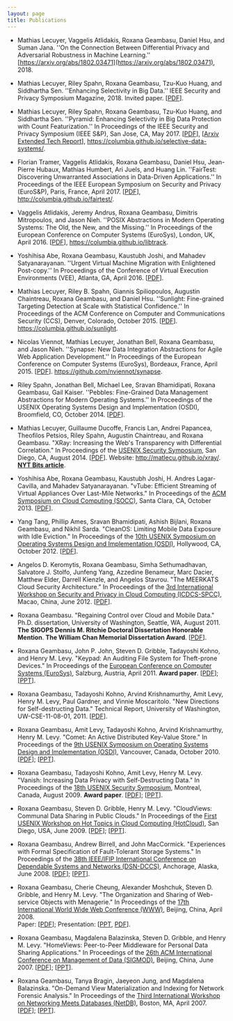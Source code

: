 ```yaml
---
layout: page
title: Publications
---
```

* Mathias Lecuyer, Vaggelis Atlidakis, Roxana Geambasu, Daniel Hsu, and Suman Jana.
  ''On the Connection Between Differential Privacy and Adversarial Robustness in Machine Learning.''
  [https://arxiv.org/abs/1802.03471](https://arxiv.org/abs/1802.03471), 2018.

* Mathias Lecuyer, Riley Spahn, Roxana Geambasu, Tzu-Kuo Huang, and Siddhartha Sen.
  ''Enhancing Selectivity in Big Data.''
  IEEE Security and Privacy Symposium Magazine, 2018. Invited paper.
  [<a href="{{ site.baseurl }}/publications/spmagazine2018pyramid.pdf">PDF</a>].
  
* Mathias Lecuyer, Riley Spahn, Roxana Geambasu, Tzu-Kuo Huang, and Siddhartha Sen.
  ''Pyramid: Enhancing Selectivity in Big Data Protection with Count Featurization.''
  In Proceedings of the IEEE Security and Privacy Symposium (IEEE S&P), San Jose, CA, May 2017.
  [<a href="{{ site.baseurl }}/publications/oakland2017pyramid.pdf">PDF</a>],
  [<a href="https://arxiv.org/abs/1705.07512">Arxiv Extended Tech Report</a>],
  <a href="https://columbia.github.io/selective-data-systems/">https://columbia.github.io/selective-data-systems/</a>.

* Florian Tramer, Vaggelis Atlidakis, Roxana Geambasu, Daniel Hsu, Jean-Pierre Hubaux, Mathias Humbert, Ari Juels, and Huang Lin.
  ''FairTest: Discovering Unwarranted Associations in Data-Driven Applications.''
  In Proceedings of the IEEE European Symposium on Security and Privacy (EuroS&P), Paris, France, April 2017.
  [<a href="{{ site.baseurl }}/publications/eurosp2017fairtest.pdf">PDF</a>],
  <a href="http://columbia.github.io/fairtest/">http://columbia.github.io/fairtest/</a>.

* Vaggelis Atlidakis, Jeremy Andrus, Roxana Geambasu, Dimitris Mitropoulos, and Jason Nieh.
  ''POSIX Abstractions in Modern Operating Systems: The Old, the New, and the Missing.''
  In Proceedings of the European Conference on Computer Systems (EuroSys), London, UK, April 2016.
  [<a href="{{ site.baseurl }}/publications/eurosys2016posix.pdf">PDF</a>],
  <a href="https://columbia.github.io/libtrack/">https://columbia.github.io/libtrack</a>.

* Yoshihisa Abe, Roxana Geambasu, Kaustubh Joshi, and Mahadev Satyanarayanan.
  ''Urgent Virtual Machine Migration with Enlightened Post-copy.''
  In Proceedings of the Conference of Virtual Execution Environments (VEE), Atlanta, GA, April 2016.
  [<a href="{{ site.baseurl }}/publications/vee2016enlightened-migration.pdf">PDF</a>].

* Mathias Lecuyer, Riley B. Spahn, Giannis Spiliopoulos, Augustin Chaintreau, Roxana Geambasu, and Daniel Hsu.
  ''Sunlight: Fine-grained Targeting Detection at Scale with Statistical Confidence.''
  In Proceedings of the ACM Conference on Computer and Communications Security (CCS), Denver, Colorado,
  October 2015.
  [<a href="{{ site.baseurl }}/publications/ccs2015sunlight.pdf">PDF</a>].
  <a
  href="https://columbia.github.io/sunlight">https://columbia.github.io/sunlight</a>.

* Nicolas Viennot, Mathias Lecuyer, Jonathan Bell, Roxana Geambasu, and Jason
  Nieh. ''Synapse: New Data Integration Abstractions for Agile Web
  Application Development.'' In Proceedings of the European
  Conference on Computer Systems (EuroSys), Bordeaux, France, April 2015.
  [<a href="{{ site.baseurl }}/publications/eurosys2015synapse.pdf">PDF</a>].
  <a
  href="https://github.com/nviennot/synapse">https://github.com/nviennot/synapse</a>.

* Riley Spahn, Jonathan Bell, Michael Lee, Sravan Bhamidipati, Roxana Geambasu, Gail Kaiser. ''Pebbles: Fine-Grained Data Management Abstractions for Modern Operating Systems.''  In Proceedings of the USENIX Operating Systems Design and Implementation (OSDI), Broomfield, CO, October 2014.
  [<a href="{{ site.baseurl }}/publications/osdi2014pebbles.pdf">PDF</a>].

* Mathias Lecuyer, Guillaume Ducoffe, Francis Lan, Andrei Papancea, Theofilos Petsios, Riley Spahn, Augustin Chaintreau, and Roxana Geambasu.
"XRay: Increasing the Web's Transparency with Differential Correlation."
In Proceedings of the <a href="http://usenix.org/conference/usenixsecurity14">USENIX Security Symposium</a>,
San Diego, CA, August 2014. [<a href="{{ site.baseurl }}/publications/usenixsec2014xray.pdf">PDF</a>].
Website: <a href="http://matlecu.github.io/xray/">http://matlecu.github.io/xray/</a>.
<a href="http://bits.blogs.nytimes.com/2014/08/18/xray-a-new-tool-for-tracking-the-use-of-personal-data-on-the-web/">**NYT Bits article**</a>.


* Yoshihisa Abe, Roxana Geambasu, Kaustubh Joshi, H. Andres Lagar-Cavilla, and Mahadev Satyanarayanan.
"vTube: Efficient Streaming of Virtual Appliances Over Last-Mile Networks."
In Proceedings of the <a href="http://www.socc2013.org/">ACM Symposium on Cloud Computing (SOCC)</a>,
Santa Clara, CA, October 2013. [<a href="{{ site.baseurl }}/publications/socc2013vtube.pdf">PDF</a>].

* Yang Tang, Phillip Ames, Sravan Bhamidipati, Ashish Bijlani, Roxana Geambasu, and Nikhil Sarda.
"CleanOS: Limiting Mobile Data Exposure with Idle Eviction."
In Proceedings of the <a href="https://www.usenix.org/conference/osdi12">10th USENIX Symposium on Operating Systems Design and Implementation (OSDI)</a>, Hollywood, CA,
October 2012. [<a href="{{ site.baseurl }}/publications/osdi2012cleanos.pdf">PDF</a>].

* Angelos D. Keromytis, Roxana Geambasu, Simha Sethumadhavan,
Salvatore J. Stolfo, Junfeng Yang, Azzedine Benameur, Marc Dacier,
Matthew Elder, Darrell Kienzle, and Angelos Stavrou.
"The MEERKATS Cloud Security Architecture."
In Proceedings of the <a href="http://www.ece.iit.edu/~ubisec/workshop.htm">
3rd International Workshop on Security and Privacy in Cloud Computing (ICDCS-SPCC)</a>,
Macao, China, June 2012. [<a href="{{ site.baseurl }}/publications/meerkats-position.pdf">PDF</a>].

* Roxana Geambasu. "Regaining Control over Cloud and Mobile Data."
Ph.D. dissertation, University of Washington, Seattle, WA, August 2011.
**The SIGOPS Dennis M. Ritchie Doctoral Dissertation Honorable Mention**.
**The William Chan Memorial Dissertation Award**.
[<a href="{{ site.baseurl }}/publications/phd-dissertation.pdf">PDF</a>].

* Roxana Geambasu, John P. John, Steven D. Gribble, Tadayoshi Kohno, and
Henry M. Levy. "Keypad: An Auditing File System for Theft-prone Devices."
In Proceedings of the <a href="http://eurosys2011.cs.uni-salzburg.at/">European
Conference on Computer Systems (EuroSys)</a>, Salzburg, Austria, April 2011.
**Award paper**.
 [<a href="{{ site.baseurl }}/publications/eurosys2011keypad.pdf">PDF</a>];
[<a href="{{ site.baseurl }}/publications/eurosys2011keypad_talk.ppt">PPT</a>].

* Roxana Geambasu, Tadayoshi Kohno, Arvind Krishnamurthy, Amit Levy,
Henry M. Levy, Paul Gardner, and Vinnie Moscaritolo.
"New Directions for Self-destructing Data."
Technical Report, University of Washington, UW-CSE-11-08-01, 2011.
[<a href="{{ site.baseurl }}/publications/vanish-extensions-techreport11.pdf">PDF</a>].

* Roxana Geambasu, Amit Levy, Tadayoshi Kohno, Arvind Krishnamurthy, Henry M. Levy. 
"Comet: An Active Distributed Key-Value Store." 
In Proceedings of the <a href="http://www.usenix.org/event/osdi10/">9th USENIX 
Symposium on Operating Systems Design and Implementation (OSDI)</a>, 
Vancouver, Canada, October 2010. <br>
[<a href="{{ site.baseurl }}/publications/osdi2010comet.pdf">PDF</a>];
[<a href="{{ site.baseurl }}/publications/osdi2010comet_presentation.ppt">PPT</a>].

* Roxana Geambasu, Tadayoshi Kohno, Amit Levy, Henry M. Levy.
"Vanish: Increasing Data Privacy with Self-Destructing Data."
In Proceedings of the <a href="http://www.usenix.org/event/sec09/">18th USENIX
Security Symposium</a>, Montreal, Canada, August 2009. **Award paper**.
[<a href="{{ site.baseurl }}/publications/usenixsec09-geambasu.pdf">PDF</a>];
[<a href="{{ site.baseurl }}/publications/usenixsec09-geambasu.ppt">PPT</a>].

* Roxana Geambasu, Steven D. Gribble, Henry M. Levy.
"CloudViews: Communal Data Sharing in Public Clouds."
In Proceedings of the <a href="http://www.usenix.org/event/hotcloud09/cfp/">First
USENIX Workshop on Hot Topics in Cloud Computing (HotCloud)</a>, San Diego, USA,
June 2009.
[<a href="{{ site.baseurl }}/publications/hotcloud09-geambasu.pdf">PDF</a>];
[<a href="{{ site.baseurl }}/publications/hotcloud09-geambasu-presentation.ppt">PPT</a>].

* Roxana Geambasu, Andrew Birrell, and John MacCormick.
"Experiences with Formal Specification of Fault-Tolerant Storage Systems."
In Proceedings of the <a href="http://www.ece.cmu.edu/~koopman/dsn08/">38th
IEEE/IFIP International Conference on Dependable Systems and Networks (DSN-DCCS)</a>,
Anchorage, Alaska, June 2008.
[<a href="{{ site.baseurl }}/publications/dccs08-geambasu.pdf">PDF</a>];
[<a href="{{ site.baseurl }}/publications/dccs08-geambasu.ppt">PPT</a>].

* Roxana Geambasu, Cherie Cheung, Alexander Moshchuk, Steven D. Gribble,
and Henry M. Levy. "The Organization and Sharing of Web-service Objects with
Menagerie." 
In Proceedings of the <a href="http://www2008.org/index.html">17th International
World Wide Web Conference (WWW)</a>, Beijing, China, April 2008.
<br>Paper: [<a href="{{ site.baseurl }}/publications/www08-geambasu.pdf">PDF</a>];
Presentation: [<a href="{{ site.baseurl }}/publications/www08-geambasu-pres.ppt">PPT</a>,
<a href="{{ site.baseurl }}/publications/www08-geambasu-pres.pdf">PDF</a>].

* Roxana Geambasu, Magdalena Balazinska, Steven D. Gribble, and Henry M. Levy.
"HomeViews: Peer-to-Peer Middleware for Personal Data Sharing Applications."
In Proceedings of the <a href="http://sigmod07.riit.tsinghua.edu.cn/">26th ACM
International Conference on Management of Data (SIGMOD)</a>, Beijing, China,
June 2007. [<a href="{{ site.baseurl }}/publications/sigmod424-geambasu.pdf">PDF</a>];
[<a href="{{ site.baseurl }}/publications/HomeViews.ppt">PPT</a>].

* Roxana Geambasu, Tanya Bragin, Jaeyeon Jung, and Magdalena Balazinska.
"On-Demand View Materialization and Indexing for Network Forensic Analysis."
In Proceedings of the <a href="http://www.usenix.org/events/netdb07/">Third
International Workshop on Networking Meets Databases (NetDB)</a>, Boston, MA,
April 2007. [<a href="{{ site.baseurl }}/publications/netdb07nids_crc.pdf">PDF</a>];
[<a href="{{ site.baseurl }}/publications/netdb07nids.ppt">PPT</a>].

